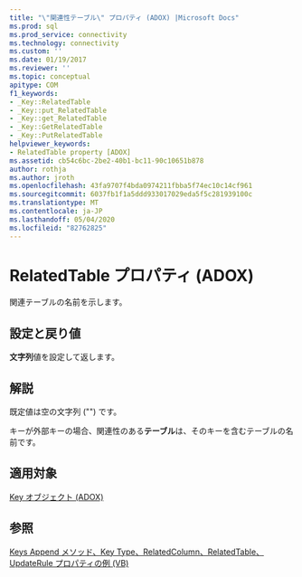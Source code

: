 ```yaml
---
title: "\"関連性テーブル\" プロパティ (ADOX) |Microsoft Docs"
ms.prod: sql
ms.prod_service: connectivity
ms.technology: connectivity
ms.custom: ''
ms.date: 01/19/2017
ms.reviewer: ''
ms.topic: conceptual
apitype: COM
f1_keywords:
- _Key::RelatedTable
- _Key::put_RelatedTable
- _Key::get_RelatedTable
- _Key::GetRelatedTable
- _Key::PutRelatedTable
helpviewer_keywords:
- RelatedTable property [ADOX]
ms.assetid: cb54c6bc-2be2-40b1-bc11-90c10651b878
author: rothja
ms.author: jroth
ms.openlocfilehash: 43fa9707f4bda0974211fbba5f74ec10c14cf961
ms.sourcegitcommit: 6037fb1f1a5ddd933017029eda5f5c281939100c
ms.translationtype: MT
ms.contentlocale: ja-JP
ms.lasthandoff: 05/04/2020
ms.locfileid: "82762825"
---
```

# <a name="relatedtable-property-adox"></a>RelatedTable プロパティ (ADOX)
関連テーブルの名前を示します。  
  
## <a name="settings-and-return-values"></a>設定と戻り値  
 **文字列**値を設定して返します。  
  
## <a name="remarks"></a>解説  
 既定値は空の文字列 ("") です。  
  
 キーが外部キーの場合、関連性のある**テーブル**は、そのキーを含むテーブルの名前です。  
  
## <a name="applies-to"></a>適用対象  
 [Key オブジェクト (ADOX)](../../../ado/reference/adox-api/key-object-adox.md)  
  
## <a name="see-also"></a>参照  
 [Keys Append メソッド、Key Type、RelatedColumn、RelatedTable、UpdateRule プロパティの例 (VB)](../../../ado/reference/adox-api/keys-append-method-key-type-relatedcolumn-relatedtable-example-vb.md)
